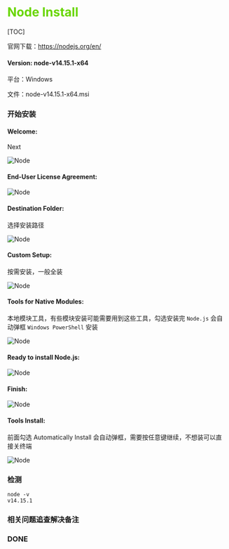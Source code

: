 # <font color=#69D600>Node Install</font>

[TOC]

官网下载：https://nodejs.org/en/

#### Version: node-v14.15.1-x64

平台：Windows

文件：node-v14.15.1-x64.msi



### 开始安装

#### Welcome:

Next

![Node](./images/Node/Node001.png "Welcome") 



#### End-User License Agreement:

![Node](./images/Node/Node002.png "End-User License Agreement") 



#### Destination Folder:

选择安装路径

![Node](./images/Node/Node003.png "Destination Folder") 



#### Custom Setup:

按需安装，一般全装

![Node](./images/Node/Node004.png "Custom Setup") 



#### Tools for Native Modules:

本地模块工具，有些模块安装可能需要用到这些工具，勾选安装完 `Node.js` 会自动弹框 `Windows PowerShell` 安装

![Node](./images/Node/Node005.png "Tools for Native Modules") 



#### Ready to install Node.js:

![Node](./images/Node/Node006.png "Ready to install Node.js") 



#### Finish:

![Node](./images/Node/Node007.png "Finish") 



#### Tools Install:

前面勾选 Automatically Install 会自动弹框，需要按任意键继续，不想装可以直接关终端

![Node](./images/Node/Node008.png "Tools Install") 



### 检测
``` shell
node -v
v14.15.1
```



### 相关问题追查解决备注


### DONE



